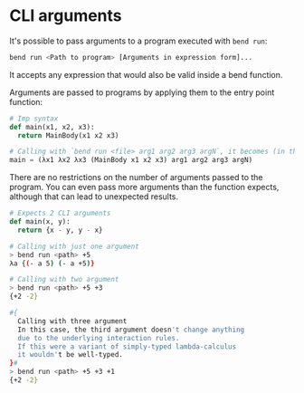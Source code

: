 # CLI arguments

It's possible to pass arguments to a program executed with `bend run`:

```sh
bend run <Path to program> [Arguments in expression form]...
```

It accepts any expression that would also be valid inside a bend function.

Arguments are passed to programs by applying them to the entry point function:

```py
# Imp syntax
def main(x1, x2, x3):
  return MainBody(x1 x2 x3)

# Calling with `bend run <file> arg1 arg2 arg3 argN`, it becomes (in the "fun" syntax):
main = (λx1 λx2 λx3 (MainBody x1 x2 x3) arg1 arg2 arg3 argN)
```

There are no restrictions on the number of arguments passed to the program.
You can even pass more arguments than the function expects, although that can lead to unexpected results.
```py
# Expects 2 CLI arguments
def main(x, y):
  return {x - y, y - x}
```
```sh
# Calling with just one argument
> bend run <path> +5
λa {(- a 5) (- a +5)}

# Calling with two argument
> bend run <path> +5 +3
{+2 -2}

#{
  Calling with three argument
  In this case, the third argument doesn't change anything
  due to the underlying interaction rules.
  If this were a variant of simply-typed lambda-calculus
  it wouldn't be well-typed.
}#
> bend run <path> +5 +3 +1
{+2 -2}
```
